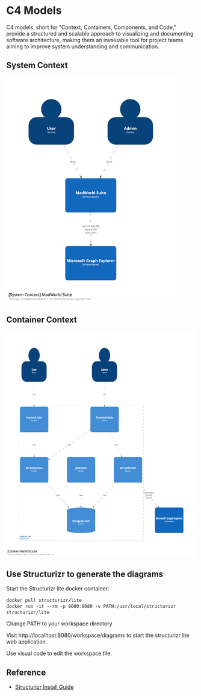 # C4 Models
C4 models, short for "Context, Containers, Components, and Code," provide a structured and scalable approach to visualizing 
and documenting software architecture, making them an invaluable tool for project teams aiming to improve system understanding 
and communication.

## System Context
<img alt="SystemContext" src="Result/SystemContext.png" height="600px">

## Container Context
<img alt="SystemContext" src="Result/ContainerContext.png" height="600px">

## Use Structurizr to generate the diagrams
Start the Structurizr lite docker container:
``` shell
docker pull structurizr/lite
docker run -it --rm -p 8080:8080 -v PATH:/usr/local/structurizr structurizr/lite
```
Change PATH to your workspace directory

Visit http://localhost:8080/workspace/diagrams to start the structurizr lite web application.

Use visual code to edit the workspace file.

## Reference
* [Structurizr Install Guide](https://docs.structurizr.com/lite/installation)